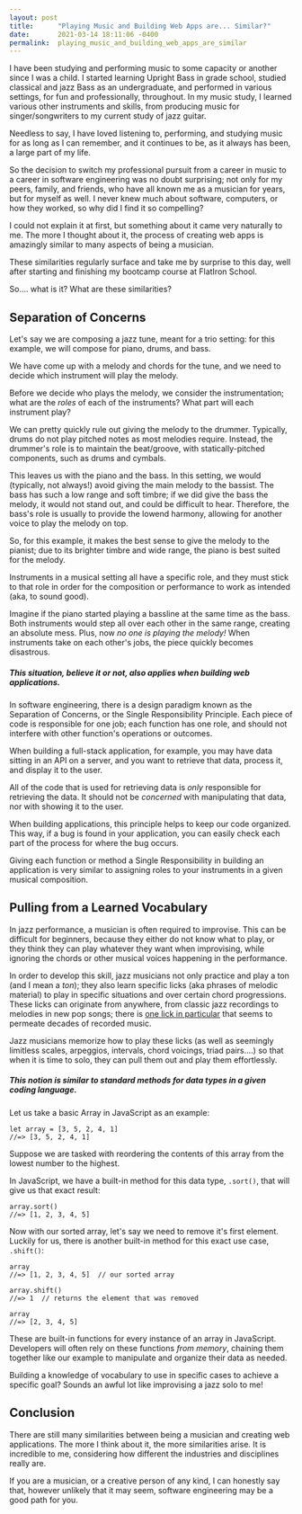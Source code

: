 ```yaml
---
layout: post
title:      "Playing Music and Building Web Apps are... Similar?"
date:       2021-03-14 18:11:06 -0400
permalink:  playing_music_and_building_web_apps_are_similar
---
```



I have been studying and performing music to some capacity or another since I was a child. I started learning Upright Bass in grade school, studied classical and jazz Bass as an undergraduate, and performed in various settings, for fun and professionally, throughout. In my music study, I learned various other instruments and skills, from producing music for singer/songwriters to my current study of jazz guitar. 

Needless to say, I have loved listening to, performing, and studying music for as long as I can remember, and it continues to be, as it always has been, a large part of my life.

So the decision to switch my professional pursuit from a career in music to a career in software engineering was no doubt surprising; not only for my peers, family, and friends, who have all known me as a musician for years, but for myself as well.  I never knew much about software, computers, or how they worked, so why did I find it so compelling?

I could not explain it at first, but something about it came very naturally to me. The more I thought about it, the process of creating web apps is amazingly similar to many aspects of being a musician. 

These similarities regularly surface and take me by surprise to this day, well after starting and finishing my bootcamp course at FlatIron School.

So.... what is it? What are these similarities?

## Separation of Concerns

Let's say we are composing a jazz tune, meant for a trio setting: for this example, we will compose for piano, drums, and bass.

We have come up with a melody and chords for the tune, and we need to decide which instrument will play the melody.

Before we decide who plays the melody, we consider the instrumentation; what are the *roles* of each of the instruments? What part will each instrument play?

We can pretty quickly rule out giving the melody to the drummer. Typically, drums do not play pitched notes as most melodies require. Instead, the drummer's role is to maintain the beat/groove, with statically-pitched components, such as drums and cymbals.

This leaves us with the piano and the bass. In this setting, we would (typically, not always!) avoid giving the main melody to the bassist. The bass has such a low range and soft timbre; if we did give the bass the melody, it would not stand out, and could be difficult to hear. Therefore, the bass's role is usually to provide the lowend harmony, allowing for another voice to play the melody on top.

So, for this example, it makes the best sense to give the melody to the pianist; due to its brighter timbre and wide range, the piano is best suited for the melody. 

Instruments in a musical setting all have a specific role, and they must stick to that role in order for the composition or performance to work as intended (aka, to sound good).

Imagine if the piano started playing a bassline at the same time as the bass. Both instruments would step all over each other in the same range, creating an absolute mess. Plus, now *no one is playing the melody!* When instruments take on each other's jobs, the piece quickly becomes disastrous.

##### This situation, believe it or not, also applies when building web applications.

In software engineering, there is a design paradigm known as the Separation of Concerns, or the Single Responsibility Principle. Each piece of code is responsible for one job; each function has one role, and should not interfere with other function's operations or outcomes. 

When building a full-stack application, for example, you may have data sitting in an API on a server, and you want to retrieve that data, process it, and display it to the user. 

All of the code that is used for retrieving data is *only* responsible for retrieving the data. It should not be *concerned* with manipulating that data, nor with showing it to the user. 

When building applications, this principle helps to keep our code organized. This way, if a bug is found in your application, you can easily check each part of the process for where the bug occurs.

Giving each function or method a Single Responsibility in building an application is very similar to assigning roles to your instruments in a given musical composition.

## Pulling from a Learned Vocabulary

In jazz performance, a musician is often required to improvise. This can be difficult for beginners, because they either do not know what to play, or they think they can play whatever they want when improvising, while ignoring the chords or other musical voices happening in the performance.

In order to develop this skill, jazz musicians not only practice and play a ton (and I mean a *ton*); they also learn specific licks (aka phrases of melodic material) to play in specific situations and over certain chord progressions. These licks can originate from anywhere, from classic jazz recordings to melodies in new pop songs; there is [one lick in particular](https://www.youtube.com/watch?v=krDxhnaKD7Q) that seems to permeate decades of recorded music.

Jazz musicians memorize how to play these licks (as well as seemingly limitless scales, arpeggios, intervals, chord voicings, triad pairs....) so that when it is time to solo, they can pull them out and play them effortlessly. 

##### This notion is similar to standard methods for data types in a given coding language.

Let us take a basic Array in JavaScript as an example:

```
let array = [3, 5, 2, 4, 1]
//=> [3, 5, 2, 4, 1]
```

Suppose we are tasked with reordering the contents of this array from the lowest number to the highest.

In JavaScript, we have a built-in method for this data type, `.sort()`, that will give us that exact result:

```
array.sort()
//=> [1, 2, 3, 4, 5]
```

Now with our sorted array, let's say we need to remove it's first element. Luckily for us, there is another built-in method for this exact use case, `.shift()`:

```
array
//=> [1, 2, 3, 4, 5]  // our sorted array

array.shift()
//=> 1  // returns the element that was removed

array
//=> [2, 3, 4, 5]
```

These are built-in functions for every instance of an array in JavaScript. Developers will often rely on these functions *from memory*, chaining them together like our example to manipulate and organize their data as needed.

Building a knowledge of vocabulary to use in specific cases to achieve a specific goal? Sounds an awful lot like improvising a jazz solo to me!

## Conclusion

There are still many similarities between being a musician and creating web applications. The more I think about it, the more similarities arise. It is incredible to me, considering how different the industries and disciplines really are.

If you are a musician, or a creative person of any kind, I can honestly say that, however unlikely that it may seem, software engineering may be a good path for you. 
